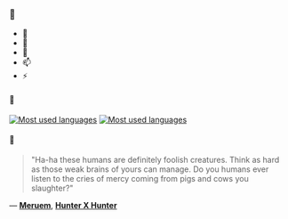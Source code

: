 ### 👋

- 🔭
- 🌱
- 💬
- 📫
- ⚡

#### 🧏

[![Most used languages](https://github-readme-stats-aynah.vercel.app/api/top-langs/?username=aynh&theme=solarized-dark&langs_count=6&layout=compact&hide_title=true)](https://github.com/anuraghazra/github-readme-stats#gh-dark-mode-only)
[![Most used languages](https://github-readme-stats-aynah.vercel.app/api/top-langs/?username=aynh&theme=solarized-light&langs_count=6&layout=compact&hide_title=true)](https://github.com/anuraghazra/github-readme-stats#gh-light-mode-only)

#### 💬

> "Ha-ha these humans are definitely foolish creatures.  Think as hard as those weak brains of yours can manage. Do you humans ever listen to the cries of mercy coming from pigs and cows you slaughter?"

&mdash; [**Meruem**](https://myanimelist.net/character.php?q=Meruem&cat=character), [**Hunter X Hunter**](https://myanimelist.net/search/all?q=Hunter%20X%20Hunter&cat=all)
